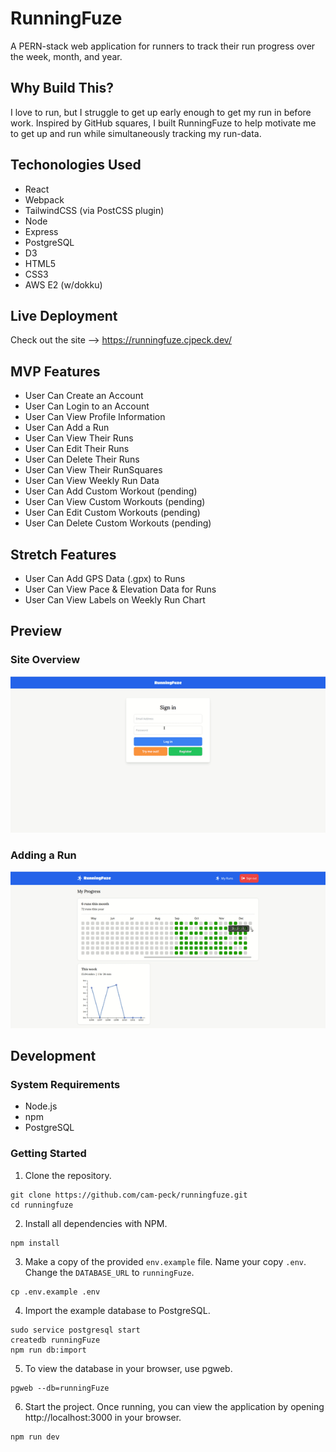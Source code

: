 # RunningFuze

A PERN-stack web application for runners to track their run progress over the week, month, and year.

## Why Build This?

I love to run, but I struggle to get up early enough to get my run in before work. Inspired by GitHub squares, I built RunningFuze to help motivate me to get up and run while simultaneously tracking my run-data.

## Techonologies Used

- React
- Webpack
- TailwindCSS (via PostCSS plugin)
- Node
- Express
- PostgreSQL
- D3
- HTML5
- CSS3
- AWS E2 (w/dokku)


## Live Deployment

Check out the site --> https://runningfuze.cjpeck.dev/

## MVP Features

- User Can Create an Account
- User Can Login to an Account
- User Can View Profile Information
- User Can Add a Run
- User Can View Their Runs
- User Can Edit Their Runs
- User Can Delete Their Runs
- User Can View Their RunSquares
- User Can View Weekly Run Data
- User Can Add Custom Workout (pending)
- User Can View Custom Workouts (pending)
- User Can Edit Custom Workouts (pending)
- User Can Delete Custom Workouts (pending)

## Stretch Features

- User Can Add GPS Data (.gpx) to Runs
- User Can View Pace & Elevation Data for Runs
- User Can View Labels on Weekly Run Chart

## Preview

### Site Overview
![DEMO](server/public/images/demo1.gif)

### Adding a Run
![DEMO](server/public/images/demo2.gif)

## Development

### System Requirements
- Node.js
- npm
- PostgreSQL

### Getting Started
1. Clone the repository.
```
git clone https://github.com/cam-peck/runningfuze.git
cd runningfuze
```

2. Install all dependencies with NPM.
```
npm install
```

3. Make a copy of the provided `env.example` file. Name your copy `.env`. Change the `DATABASE_URL` to `runningFuze`.
```
cp .env.example .env
```

4. Import the example database to PostgreSQL.
```
sudo service postgresql start
createdb runningFuze
npm run db:import
```

5. To view the database in your browser, use pgweb.
```
pgweb --db=runningFuze
```

6. Start the project. Once running, you can view the application by opening http://localhost:3000 in your browser.
```
npm run dev
```
